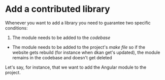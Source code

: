 # Add a contributed library

Whenever you want to add a library you need to guarantee two specific conditions:

1. The module needs to be added to the *codebase*
* The module needs to be added to the project's *make file* so if the website gets rebuild (for instance when dkan get's updated), the module remains in the codebase and doesn't get deleted
 
Let's say, for instance, that we want to add the Angular module to the project. 
